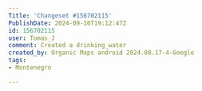 ```yaml
---
Title: 'Changeset #156702115'
PublishDate: 2024-09-16T19:12:47Z
id: 156702115
user: Tomas_J
comment: Created a drinking_water
created_by: Organic Maps android 2024.08.17-4-Google
tags:
- Montenegro

---
```

